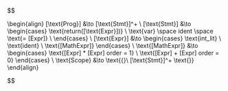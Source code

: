  $$

\begin{align}
    [\text{Prog}] &\to [\text{Stmt}]^+
    \\
    [\text{Stmt}] &\to 
        \begin{cases}
            \text{return([\text{Expr}])}
            \\
            \text{var} \space ident \space \text{= [Expr]}
            \\
        \end{cases}
    \\
    [\text{Expr}] &\to 
        \begin{cases}
                \text{int\_lit}
                \\
                \text{ident}
                \\
                \text{[MathExpr]}
        \end{cases}
    \\
    \text{[MathExpr]} &\to 
        \begin{cases}
            \text{[Expr] * [Expr] order = 1}
            \\
            \text{[Expr] + [Expr] order = 0}
        \end{cases}
    \\
    \text{Scope} &\to \text{\{}\ [\text{Stmt}]^+ \text{\}}
\end{align}

$$